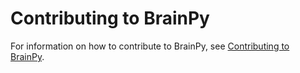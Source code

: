 # Contributing to BrainPy

For information on how to contribute to BrainPy, see
[Contributing to BrainPy](https://brainpy.readthedocs.io/en/latest/tutorial_advanced/contributing.html).
